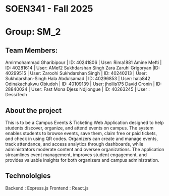 # SOEN341 - Fall 2025
# Group: SM_2
## Team Members:
Amirmohammad Gharibipour | ID: 40241806 | User: Rima1881
Amine Mefti | ID: 40281614 | User: AMef2
Sukhdarshan Singh
Zara Zaruhi Grigoryan |ID: 40299515 | User: Zaroohi
Sukhdarshan Singh | ID: 40240213 | User: Sukhdarshan-Singh
Hala Abdulsamad | ID: 40296853 | User: hala842
Odinakachukwu Obiudoh | ID: 40109139 | User: jhollis175
David Cronin | ID: 28840024 | User: Fast Mona
Djess Ndjiongue | ID: 40263245 | User : DessiTech


## About the project
This is to be a Campus Events & Ticketing Web Application designed to help students discover, organize, and attend events on campus. The system enables students to browse events, save them, claim free or paid tickets, and check in using QR codes. Organizers can create and manage events, track attendance, and access analytics through dashboards, while administrators moderate content and oversee organizations. The application streamlines event management, improves student engagement, and provides valuable insights for both organizers and campus administration.


## Technololgies
Backend : Express.js
Frontend : React.js
